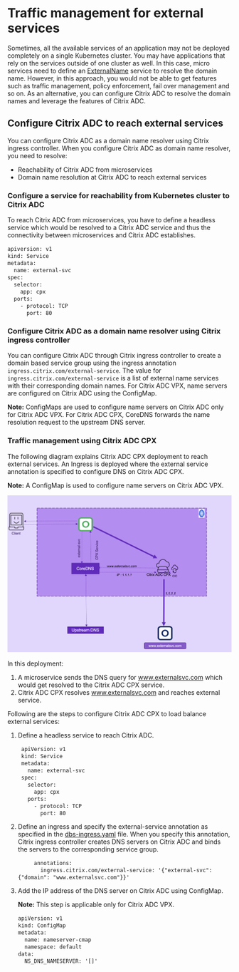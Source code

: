 # Traffic management for external services

Sometimes, all the available services of an application may not be deployed completely on a single Kubernetes cluster. You may have applications that rely on the services outside of one cluster as well. In this case, micro services need to define an [ExternalName](https://kubernetes.io/docs/concepts/services-networking/service/#externalname) service to resolve the domain name. However, in this approach, you would not be able to get features such as traffic management, policy enforcement, fail over management and so on. As an alternative, you can configure Citrix ADC to resolve the domain names and leverage the features of Citrix ADC.

## Configure Citrix ADC to reach external services

You can configure Citrix ADC as a domain name resolver using Citrix ingress controller. When you configure Citrix ADC as domain name resolver, you need to resolve:

 - Reachability of Citrix ADC from microservices
 - Domain name resolution at Citrix ADC to reach external services

### Configure a service for reachability from Kubernetes cluster to Citrix ADC

To reach Citrix ADC from microservices, you have to define a headless service which would be resolved to a Citrix ADC service and thus the connectivity between microservices and Citrix ADC establishes.

    apiversion: v1
    kind: Service
    metadata: 
      name: external-svc
    spec:
      selector:
        app: cpx
      ports:
        - protocol: TCP
          port: 80

### Configure Citrix ADC as a domain name resolver using Citrix ingress controller

You can configure Citrix ADC through Citrix ingress controller to create a domain based service group using the ingress annotation `ingress.citrix.com/external-service`. The value for `ingress.citrix.com/external-service` is a list of external name services with their corresponding domain names. For Citrix ADC VPX, name servers are configured on Citrix ADC using the ConfigMap.

**Note:** ConfigMaps are used to configure name servers on Citrix ADC only for Citrix ADC VPX. For Citrix ADC CPX, CoreDNS forwards the name resolution request to the upstream DNS server.

### Traffic management using Citrix ADC CPX

The following diagram explains Citrix ADC CPX deployment to reach external services. An Ingress is deployed where the external service annotation is specified to configure DNS on Citrix ADC CPX.

**Note:**
A ConfigMap is used to configure name servers on Citrix ADC VPX.

![Traffic management with Citrix ADC CPX](../media/cpx-traffic.png)

In this deployment:

1. A microservice sends the DNS query for www.externalsvc.com which would get resolved to the Citrix ADC CPX service.
2. Citrix ADC CPX resolves www.externalsvc.com and reaches external service.

Following are the steps to configure Citrix ADC CPX to load balance external services:

1. Define a headless service to reach Citrix ADC.

        apiVersion: v1
        kind: Service
        metadata:
          name: external-svc
        spec:
          selector:
            app: cpx
          ports:
            - protocol: TCP
              port: 80

1. Define an ingress and specify the external-service annotation as specified in the [dbs-ingress.yaml](https://github.com/citrix/citrix-k8s-ingress-controller/tree/master/example/load-balance-external/db-ingress.yaml) file. When you specify this annotation, Citrix ingress controller creates DNS servers on Citrix ADC and binds the servers to the corresponding service group.


            annotations:
              ingress.citrix.com/external-service: '{"external-svc": {"domain": "www.externalsvc.com"}}'

1. Add the IP address of the DNS server on Citrix ADC using ConfigMap.

   **Note:** This step is applicable only for Citrix ADC VPX.

    ```
    apiVersion: v1
    kind: ConfigMap
    metadata:
      name: nameserver-cmap
      namespace: default
    data:
      NS_DNS_NAMESERVER: '[]'
    ```
  